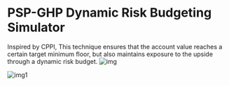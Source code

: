 # PSP-GHP Dynamic Risk Budgeting Simulator
Inspired by CPPI, This technique ensures that the account value reaches a certain target minimum floor, but also maintains exposure to the upside through a dynamic risk budget.
![img](https://github.com/AbdullahBahi/My-Portfolio/tree/master/11-%20PSP-GHP%20Dynamic%20Risk%20Budgeting%20Simulator/0.PNG?raw=true)

![img1](https://github.com/AbdullahBahi/My-Portfolio/tree/master/11-%20PSP-GHP%20Dynamic%20Risk%20Budgeting%20Simulator/1.PNG?raw=true)

